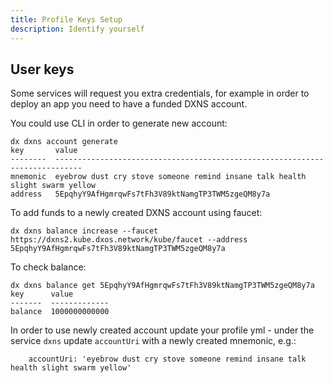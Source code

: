 ```yaml
---
title: Profile Keys Setup
description: Identify yourself
---
```


## User keys

Some services will request you extra credentials, for example in order to deploy an app you need to have a funded DXNS account.

You could use CLI in order to generate new account:

```
dx dxns account generate
key       value
--------  ----------------------------------------------------------------------------
mnemonic  eyebrow dust cry stove someone remind insane talk health slight swarm yellow
address   5EpqhyY9AfHgmrqwFs7tFh3V89ktNamgTP3TWM5zgeQM8y7a
```

To add funds to a newly created DXNS account using faucet:

```
dx dxns balance increase --faucet https://dxns2.kube.dxos.network/kube/faucet --address 5EpqhyY9AfHgmrqwFs7tFh3V89ktNamgTP3TWM5zgeQM8y7a
```

To check balance:

```
dx dxns balance get 5EpqhyY9AfHgmrqwFs7tFh3V89ktNamgTP3TWM5zgeQM8y7a
key      value
-------  -------------
balance  1000000000000
```

In order to use newly created account update your profile yml - under the service `dxns` update `accountUri` with a newly created mnemonic, e.g.:


```
    accountUri: 'eyebrow dust cry stove someone remind insane talk health slight swarm yellow'
```
